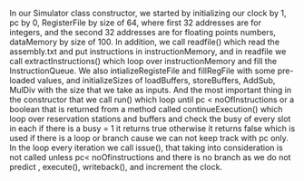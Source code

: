 In our Simulator class constructor, we started by initializing our clock by 1, pc by 0, RegisterFile by size of 64, where first 32 addresses are for integers, and the second 32 addresses are for floating points numbers, dataMemory by size of 100. In addition, we call readfile() which read the assembly.txt and put instructions in instructionMemory, and in readfile we call extractInstructions() which loop over instructionMemory and fill the InstructionQueue. We also intializeRegisteFile and fillRegFile with some pre-loaded values, and initializeSizes of loadBuffers, storeBuffers, AddSub, MulDiv with the size that we take as inputs.
And the most important thing in the constructor that we call run() which loop until pc < noOfInstructions or a boolean that is returned from a method called continueExecution() which loop over reservation stations and buffers and check the busy of every slot in each if there is a busy = 1 it returns true otherwise it returns false which is used if there is a loop or branch cause we can not keep track with pc only. In the loop every iteration we call issue(), that taking into consideration is not called unless
pc< noOfinstructions and there is no branch as we do not predict , execute(), writeback(), and increment the clock.
